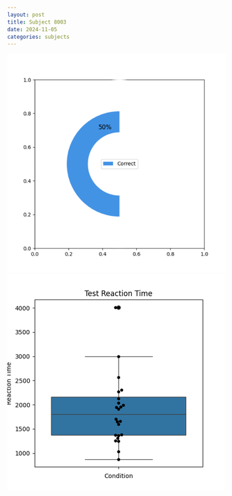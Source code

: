 ```yaml
---
layout: post
title: Subject 8003
date: 2024-11-05
categories: subjects
---
```


![](data/8003/run-11/8003_FN_acc_test.png)
![](data/8003/run-11/8003_FN_rt.png)
